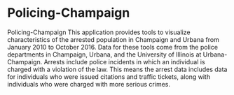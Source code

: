 # Policing-Champaign
Policing-Champaign
This application provides tools to visualize characteristics of the arrested population in Champaign and Urbana from January 2010 to October 2016. Data for these tools come from the police departments in Champaign, Urbana, and the University of Illinois at Urbana-Champaign. Arrests include police incidents in which an individual is charged with a violation of the law. This means the arrest data includes data for individuals who were issued citations and traffic tickets, along with individuals who were charged with more serious crimes.
